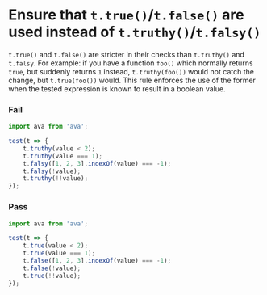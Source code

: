 # Ensure that `t.true()`/`t.false()` are used instead of `t.truthy()`/`t.falsy()`

`t.true()` and `t.false()` are stricter in their checks than `t.truthy()` and `t.falsy`.
For example: if you have a function `foo()` which normally returns `true`, but suddenly returns `1` instead, `t.truthy(foo())` would not catch the change, but `t.true(foo())` would.
This rule enforces the use of the former when the tested expression is known to result in a boolean value.

### Fail

```js
import ava from 'ava';

test(t => {
	t.truthy(value < 2);
	t.truthy(value === 1);
	t.falsy([1, 2, 3].indexOf(value) === -1);
	t.falsy(!value);
	t.truthy(!!value);
});
```

### Pass

```js
import ava from 'ava';

test(t => {
	t.true(value < 2);
	t.true(value === 1);
	t.false([1, 2, 3].indexOf(value) === -1);
	t.false(!value);
	t.true(!!value);
});
```
